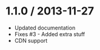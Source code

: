 
1.1.0 / 2013-11-27 
==================

  * Updated documentation
  * Fixes #3 - Added extra stuff
  * CDN support

